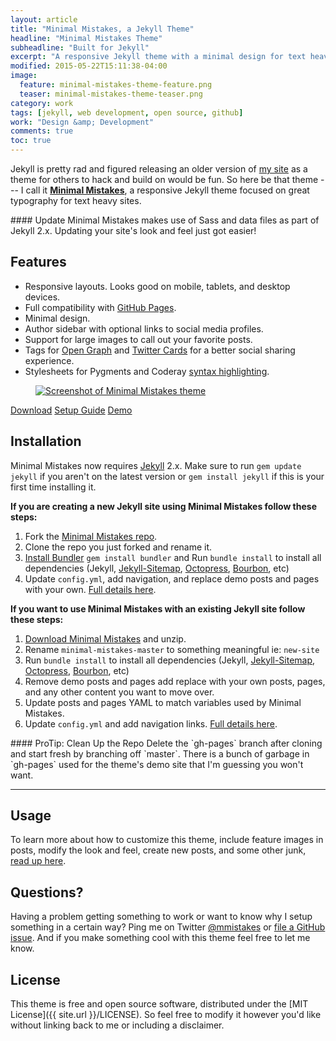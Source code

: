 ```yaml
---
layout: article
title: "Minimal Mistakes, a Jekyll Theme"
headline: "Minimal Mistakes Theme"
subheadline: "Built for Jekyll"
excerpt: "A responsive Jekyll theme with a minimal design for text heavy sites by designer Michael Rose."
modified: 2015-05-22T15:11:38-04:00
image: 
  feature: minimal-mistakes-theme-feature.png
  teaser: minimal-mistakes-theme-teaser.png
category: work
tags: [jekyll, web development, open source, github]
work: "Design &amp; Development"
comments: true
toc: true
---
```


Jekyll is pretty rad and figured releasing an older version of [my site](http://mademistakes.com) as a theme for others to hack and build on would be fun. So here be that theme --- I call it **[Minimal Mistakes](https://mmistakes.github.io/minimal-mistakes)**, a responsive Jekyll theme focused on great typography for text heavy sites. 

<div class="notice-warning" markdown="1">
#### Update
Minimal Mistakes makes use of Sass and data files as part of Jekyll 2.x. Updating your site's look and feel just got easier!
</div>

## Features

* Responsive layouts. Looks good on mobile, tablets, and desktop devices.
* Full compatibility with [GitHub Pages](http://pages.github.com/).
* Minimal design. 
* Author sidebar with optional links to social media profiles.
* Support for large images to call out your favorite posts.
* Tags for [Open Graph](https://developers.facebook.com/docs/opengraph/) and [Twitter Cards](https://dev.twitter.com/docs/cards) for a better social sharing experience.
* Stylesheets for Pygments and Coderay [syntax highlighting](http://mmistakes.github.io/minimal-mistakes/articles/code-highlighting-post/).

<figure>
	<a href="https://mmistakes.github.io/minimal-mistakes/"><img src="{{ site.url }}/images/mm-theme-post-750.jpg" alt="Screenshot of Minimal Mistakes theme"></a>
</figure>

<div markdown="0">
  <a href="https://github.com/mmistakes/minimal-mistakes/archive/master.zip" class="btn-info"><i class="fa fa-download"></i> Download</a>
  <a href="https://mmistakes.github.io/minimal-mistakes/theme-setup/" class="btn"><i class="fa fa-question-circle"></i> Setup Guide</a>
  <a href="https://mmistakes.github.io/minimal-mistakes" class="btn">Demo</a>
</div>

## Installation

Minimal Mistakes now requires [Jekyll](http://jekyllrb.com/) 2.x. Make sure to run `gem update jekyll` if you aren't on the latest version or `gem install jekyll` if this is your first time installing it.

**If you are creating a new Jekyll site using Minimal Mistakes follow these steps:**

1. Fork the [Minimal Mistakes repo](http://github.com/mmistakes/minimal-mistakes/fork).
2. Clone the repo you just forked and rename it.
3. [Install Bundler](http://bundler.io) `gem install bundler` and Run `bundle install` to install all dependencies (Jekyll, [Jekyll-Sitemap](https://github.com/jekyll/jekyll-sitemap), [Octopress](https://github.com/octopress/octopress), [Bourbon](http://bourbon.io), etc)
4. Update `config.yml`, add navigation, and replace demo posts and pages with your own. [Full details here](https://mmistakes.github.io/minimal-mistakes/theme-setup/).

**If you want to use Minimal Mistakes with an existing Jekyll site follow these steps:**

1. [Download Minimal Mistakes](https://github.com/mmistakes/minimal-mistakes/archive/master.zip) and unzip.
2. Rename `minimal-mistakes-master` to something meaningful ie: `new-site`
3. Run `bundle install` to install all dependencies (Jekyll, [Jekyll-Sitemap](https://github.com/jekyll/jekyll-sitemap), [Octopress](https://github.com/octopress/octopress), [Bourbon](http://bourbon.io), etc)
4. Remove demo posts and pages add replace with your own posts, pages, and any other content you want to move over.
5. Update posts and pages YAML to match variables used by Minimal Mistakes.
6. Update `config.yml` and add navigation links. [Full details here](https://mmistakes.github.io/minimal-mistakes/theme-setup/). 

<div class="notice-info" markdown="1">
#### ProTip: Clean Up the Repo
Delete the `gh-pages` branch after cloning and start fresh by branching off `master`. There is a bunch of garbage in `gh-pages` used for the theme's demo site that I'm guessing you won't want.
</div>

---

## Usage

To learn more about how to customize this theme, include feature images in posts, modify the look and feel, create new posts, and some other junk, [read up here](https://mmistakes.github.io/minimal-mistakes/theme-setup/).

## Questions?

Having a problem getting something to work or want to know why I setup something in a certain way? Ping me on Twitter [@mmistakes](http://twitter.com/mmistakes) or [file a GitHub issue](https://github.com/mmistakes/minimal-mistakes/issues/new). And if you make something cool with this theme feel free to let me know.

## License

This theme is free and open source software, distributed under the [MIT License]({{ site.url }}/LICENSE). So feel free to modify it however you'd like without linking back to me or including a disclaimer.
